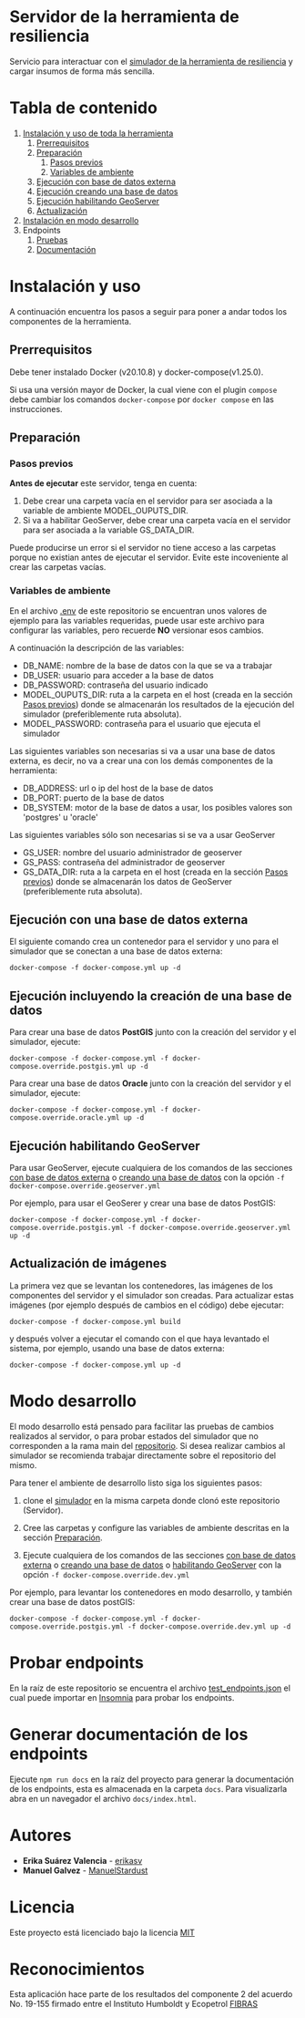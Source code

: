 # Servidor de la herramienta de resiliencia

Servicio para interactuar con el [simulador de la herramienta de resiliencia](https://github.com/PEM-Humboldt/herramienta-resiliencia-simulador) y cargar insumos de forma más sencilla.

# Tabla de contenido

1. [Instalación y uso de toda la herramienta](#instalación-y-uso)
   1. [Prerrequisitos](#prerrequisitos)
   1. [Preparación](#preparaci%C3%B3n)
      1. [Pasos previos](#pasos-previos)
      1. [Variables de ambiente](#variables-de-ambiente)
   1. [Ejecución con base de datos externa](#ejecución-con-una-base-de-datos-externa)
   1. [Ejecución creando una base de datos](#ejecución-incluyendo-la-creación-de-una-base-de-datos)
   1. [Ejecución habilitando GeoServer](#ejecución-habilitando-geoserver)
   1. [Actualización](#actualización-de-imágenes)
1. [Instalación en modo desarrollo](#modo-desarrollo)
1. Endpoints
   1. [Pruebas](#probar-endpoints)
   1. [Documentación](#generar-documentación-de-los-endpoints)

# Instalación y uso

A continuación encuentra los pasos a seguir para poner a andar todos los componentes de la herramienta.

## Prerrequisitos

Debe tener instalado Docker (v20.10.8) y docker-compose(v1.25.0).

Si usa una versión mayor de Docker, la cual viene con el plugin `compose` debe cambiar los comandos `docker-compose` por `docker compose` en las instrucciones.

## Preparación

### Pasos previos

**Antes de ejecutar** este servidor, tenga en cuenta:

1. Debe crear una carpeta vacía en el servidor para ser asociada a la variable de ambiente MODEL_OUPUTS_DIR.
2. Si va a habilitar GeoServer, debe crear una carpeta vacía en el servidor para ser asociada a la variable GS_DATA_DIR.

Puede producirse un error si el servidor no tiene acceso a las carpetas porque no existian antes de ejecutar el servidor. Evite este incoveniente al crear las carpetas vacías.

### Variables de ambiente

En el archivo [.env](.env) de este repositorio se encuentran unos valores de ejemplo para las variables requeridas, puede usar este archivo para configurar las variables, pero recuerde **NO** versionar esos cambios.

A continuación la descripción de las variables:

- DB_NAME: nombre de la base de datos con la que se va a trabajar
- DB_USER: usuario para acceder a la base de datos
- DB_PASSWORD: contraseña del usuario indicado
- MODEL_OUPUTS_DIR: ruta a la carpeta en el host (creada en la sección [Pasos previos](#pasos-previos)) donde se almacenarán los resultados de la ejecución del simulador (preferiblemente ruta absoluta).
- MODEL_PASSWORD: contraseña para el usuario que ejecuta el simulador

Las siguientes variables son necesarias si va a usar una base de datos externa, es decir, no va a crear una con los demás componentes de la herramienta:

- DB_ADDRESS: url o ip del host de la base de datos
- DB_PORT: puerto de la base de datos
- DB_SYSTEM: motor de la base de datos a usar, los posibles valores son 'postgres' u 'oracle'

Las siguientes variables sólo son necesarias si se va a usar GeoServer

- GS_USER: nombre del usuario administrador de geoserver
- GS_PASS: contraseña del administrador de geoserver
- GS_DATA_DIR: ruta a la carpeta en el host (creada en la sección [Pasos previos](#pasos-previos)) donde se almacenarán los datos de GeoServer (preferiblemente ruta absoluta).

## Ejecución con una base de datos externa

El siguiente comando crea un contenedor para el servidor y uno para el simulador que se conectan a una base de datos externa:

```
docker-compose -f docker-compose.yml up -d
```

## Ejecución incluyendo la creación de una base de datos

Para crear una base de datos **PostGIS** junto con la creación del servidor y el simulador, ejecute:

```
docker-compose -f docker-compose.yml -f docker-compose.override.postgis.yml up -d
```

Para crear una base de datos **Oracle** junto con la creación del servidor y el simulador, ejecute:

```
docker-compose -f docker-compose.yml -f docker-compose.override.oracle.yml up -d
```

## Ejecución habilitando GeoServer

Para usar GeoServer, ejecute cualquiera de los comandos de las secciones [con base de datos externa](#ejecución-con-una-base-de-datos-externa) o [creando una base de datos](#ejecución-incluyendo-la-creación-de-una-base-de-datos) con la opción `-f docker-compose.override.geoserver.yml`

Por ejemplo, para usar el GeoSerer y crear una base de datos PostGIS:

```
docker-compose -f docker-compose.yml -f docker-compose.override.postgis.yml -f docker-compose.override.geoserver.yml up -d
```

## Actualización de imágenes

La primera vez que se levantan los contenedores, las imágenes de los componentes del servidor y el simulador son creadas. Para actualizar estas imágenes (por ejemplo después de cambios en el código) debe ejecutar:

```
docker-compose -f docker-compose.yml build
```

y después volver a ejecutar el comando con el que haya levantado el sistema, por ejemplo, usando una base de datos externa:

```
docker-compose -f docker-compose.yml up -d
```

# Modo desarrollo

El modo desarrollo está pensado para facilitar las pruebas de cambios realizados al servidor, o para probar estados del simulador que no corresponden a la rama main del [repositorio](https://github.com/PEM-Humboldt/herramienta-resiliencia-simulador). Si desea realizar cambios al simulador se recomienda trabajar directamente sobre el repositorio del mismo.

Para tener el ambiente de desarrollo listo siga los siguientes pasos:

1. clone el [simulador](https://github.com/PEM-Humboldt/herramienta-resiliencia-simulador) en la misma carpeta donde clonó este repositorio (Servidor).

1. Cree las carpetas y configure las variables de ambiente descritas en la sección [Preparación](#preparación).

1. Ejecute cualquiera de los comandos de las secciones [con base de datos externa](#ejecución-con-una-base-de-datos-externa) o [creando una base de datos](#ejecución-incluyendo-la-creación-de-una-base-de-datos) o [habilitando GeoServer](#ejecución-habilitando-geoserver) con la opción `-f docker-compose.override.dev.yml`

Por ejemplo, para levantar los contenedores en modo desarrollo, y también crear una base de datos postGIS:

```
docker-compose -f docker-compose.yml -f docker-compose.override.postgis.yml -f docker-compose.override.dev.yml up -d
```

# Probar endpoints

En la raíz de este repositorio se encuentra el archivo [test_endpoints.json](test_endpoints.json) el cual puede importar en [Insomnia](https://insomnia.rest/download) para probar los endpoints.

# Generar documentación de los endpoints

Ejecute `npm run docs` en la raíz del proyecto para generar la documentación de los endpoints, esta es almacenada en la carpeta `docs`. Para visualizarla abra en un navegador el archivo `docs/index.html`.

# Autores

- **Erika Suárez Valencia** - [erikasv](https://github.com/erikasv)
- **Manuel Galvez** - [ManuelStardust](https://github.com/ManuelStardust)

# Licencia

Este proyecto está licenciado bajo la licencia [MIT](LICENSE)

# Reconocimientos

Esta aplicación hace parte de los resultados del componente 2 del acuerdo No. 19-155 firmado entre el Instituto Humboldt y Ecopetrol [FIBRAS](http://humboldt.org.co/fibras/componente2.html)
